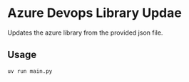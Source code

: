 # Azure Devops Library Updae
Updates the azure library from the provided json file.
## Usage
```bash
uv run main.py
```